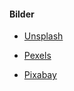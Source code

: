 #### <i class="fa fa-camera"></i>  Bilder

- [Unsplash](https://unsplash.com/)

- [Pexels](https://www.pexels.com/)

- [Pixabay](https://pixabay.com/)
